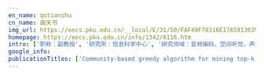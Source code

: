```yaml
---
en_name: qutianshu
cn_name: 曲天书
img_url: https://eecs.pku.edu.cn/__local/E/31/50/FAF49F78316E17A5913039CAE48_3BE10C08_A4E1.jpg?e=.jpg
homepage: https://eecs.pku.edu.cn/info/1342/6116.htm
intro: ['职称：副教授', '研究所：信息科学中心', '研究领域：音频编码，空间听觉，声源定位与增强 ', '办公电话：86-10-62756824', '电子邮件：qutianshu@pku.edu.cn', '个人主页：http://scholar.pku.edu.cn/qutianshu ']
google_info: 
publicationTitles: ['Community-based greedy algorithm for mining top-k influential nodes in mobile social networks', 'Deep architecture for traffic flow prediction: deep belief networks with multitask learning', 'Influence blocking maximization in social networks under the competitive linear threshold model', 'Influence blocking maximization in social networks under the competitive linear threshold model', 'Simulated annealing based influence maximization in social networks', 'Influence maximization on large-scale mobile social network: a divide-and-conquer method', 'An experimental study of large-scale mobile social network', 'Deep air learning: Interpolation, prediction, and feature analysis of fine-grained air quality', 'Dynamic Network Embedding: An Extended Approach for Skip-gram based Network Embedding.', 'An on-road wireless sensor network approach for urban traffic state monitoring', 'Influential node tracking on dynamic social network: An interchange greedy approach', 'A mixed process neural network and its application to churn prediction in mobile communications', 'Efficient skyline computation in structured peer-to-peer systems', 'A kalman filter based approach for outlier detection in sensor networks', 'Deep architecture for traffic flow prediction', 'Anchor points seeking of large urban crowd based on the mobile billing data', 'A deep spatial-temporal ensemble model for air quality prediction', 'Structinf: Mining structural influence from social streams', 'Deep process neural network for temporal deep learning', 'Transportation modes identification from mobile phone data using probabilistic models', 'MEgo2Vec: Embedding matched ego networks for user alignment across social networks', 'An online approach based on locally weighted learning for short-term traffic flow prediction', 'Mining geographic episode association patterns of abnormal events in global earth science data', 'User-oriented materialized view selection', 'Encoding tree sparsity in multi-task learning: A probabilistic framework', 'A online boosting approach for traffic flow forecasting under abnormal conditions', 'Influence blocking maximization in social networks under the competitive linear threshold model technical report', 'Galaxy Network Embedding: A Hierarchical Community Structure Preserving Approach.', 'CLAIM: An efficient method for relaxed frequent closed itemsets mining over stream data', 'On influential nodes tracking in dynamic social networks', 'A fast and efficient algorithm for mining top-k nodes in complex networks', 'Overlapping decomposition for causal graphical modeling', 'Discrete trajectory prediction on mobile data', 'A novel approach to estimate human space-time path based on mobile phone call records', 'Hybrid process neural network based on spatio-temporal similarities for short-term traffic flow prediction', 'Dealing with query contention issue in real-time data warehouses by dynamic multi-level caches', 'Improving deep neural network ensembles using reconstruction error', 'Hierarchical destination prediction based on GPS history', 'Process neural network modeling for real time short-term traffic flow prediction', 'Accelerating sequence searching: dimensionality reduction method', 'Real-time short-term traffic flow forecasting based on process neural network', 'A multiple svr approach with time lags for traffic flow prediction', 'A novel spatio-temporal clustering approach by process similarity', 'Effective semisupervised community detection using negative information', 'Who were you talking to-Mining interpersonal relationships from cellphone network data', 'Adequacy of data for mining individual friendship pattern from cellular phone call logs', 'Traffic events oriented dynamic traffic assignment model for expressway network: a network flow approach', 'Dynamic boosting in deep learning using reconstruction error', 'Cost sensitive GPS-based activity recognition', 'A short-term freeway traffic flow prediction method based on road section traffic flow structure pattern', 'An adaptive traffic flow prediction mechanism based on locally weighted learning', 'Multi-task medical concept normalization using multi-view convolutional neural network', 'Overlapping decomposition for Gaussian graphical modeling', 'Metric-based multi-task grouping neural network for traffic flow forecasting', 'A spatial-temporal topic segmentation model for human mobile behavior', 'Numerical learning method for process neural network', 'Spatio-temporal routine mining on mobile phone data', 'Probabilistic dynamic causal model for temporal data', 'An adaption of relief for redundant feature elimination', 'Sepne: Bringing separability to network embedding', 'Dane: Domain adaptive network embedding', 'Collective causal inference with lag estimation', 'Traffic zone division using mobile billing data', 'Automated urban location annotation on mobile records', 'Statistical analysis of real large-scale mobile social network', 'Multi-objective programming based ambiguous routes identification of expressway network [J]', 'An Online Approach Based on Locally Weighted Learning for Real Time Traffic Flow Prediction', 'Tag2vec: Learning tag representations in tag networks', 'Temporal causal inference with time lag', 'Routine mining based anomaly detection in mobile phone data', 'Inferring diffusion network on incomplete cascade data', 'A Freeway Exit Volume Prediction Method Based on Traffic Origin-Destination Stability Pattern', 'Locally kernel regression adapting with data distribution in prediction of traffic flow', 'Adaptive fit parameters tuning with data density changes in locally weighted learning', 'Squeezing long sequence data for efficient similarity search', 'Hierarchical Community Structure Preserving Network Embedding: A Subspace Approach', 'Real-Time Estimation of the Urban Air Quality with Mobile Sensor System', 'Chinese medical concept normalization by using text and comorbidity network embedding', 'Learning dynamic dependency network structure with time lag', 'Network topology inference from incomplete observation data.', 'Measurement analysis of traffic flow uncertainty on Chinese highway network', 'Process decision tree model based on multi-dimensional time series', 'City Traffic Status Estimation Based on Floating Car Data', 'Adaptive Knowledge Transfer Based on Locally Weighted Learning', 'Deducing and forecasting expressway status based on toll collection data', 'Relationship on traffic volume of urban, suburban and outside city of Beijing expressway', 'Chemical characteristics of fine particles during spring dust storm dominant period in two Chinese cities, Baotou and Wuwei', 'Inferring explicit and implicit social ties simultaneously in mobile social networks', 'Real-time Transportation Prediction Correction using Reconstruction Error in Deep Learning', 'Multi-Component Graph Convolutional Collaborative Filtering', 'GraLSP: Graph Neural Networks with Local Structural Patterns', 'Tag2gauss: learning tag representations via Gaussian distribution in tagged networks', 'GCN-LASE: towards adequately incorporating link attributes in graph convolutional networks', 'Inferring diffusion networks with life stage heterogeneity', 'Budget Minimization with Time and Influence Constraints in Social Network', 'Adaptive Weight Optimization for Classification of Imbalanced Data', 'Measurement analysis of traffic flow uncertainty on Chinese highway network', '     OD  ȶ  ģʽ  ĸ   ٹ ·         Ԥ  ⷽ    о ', 'Novel approach of depicting urban transportation based on mobile billing data', 'A Kalman Filter Based Approach for Outlier Detection in Sensor Networks', 'Modeling and query the uncertainty of network constrained moving objects based on RFID data', 'An optimized process neural network model', 'Time Lag Concerned Dynamic Dependency Network Structure Learning']
---
```

